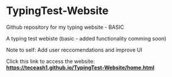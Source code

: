 # TypingTest-Website
Github repository for my typing website - BASIC

A typing test webiste (basic - added functionality comming soon)

Note to self:
Add user reccomendations and improve UI

Click this link to access the website: **https://teceash1.github.io/TypingTest-Website/home.html**

